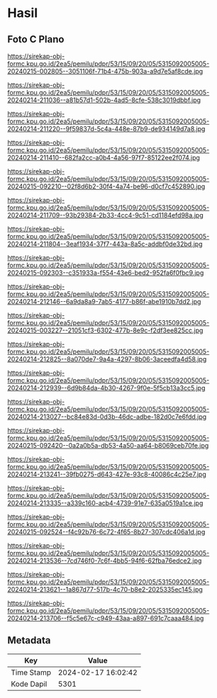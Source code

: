 # Hasil

## Foto C Plano

https://sirekap-obj-formc.kpu.go.id/2ea5/pemilu/pdpr/53/15/09/20/05/5315092005005-20240215-002805--3051106f-71b4-475b-903a-a9d7e5af8cde.jpg

https://sirekap-obj-formc.kpu.go.id/2ea5/pemilu/pdpr/53/15/09/20/05/5315092005005-20240214-211036--a81b57d1-502b-4ad5-8cfe-538c3019dbbf.jpg

https://sirekap-obj-formc.kpu.go.id/2ea5/pemilu/pdpr/53/15/09/20/05/5315092005005-20240214-211220--9f59837d-5c4a-448e-87b9-de934149d7a8.jpg

https://sirekap-obj-formc.kpu.go.id/2ea5/pemilu/pdpr/53/15/09/20/05/5315092005005-20240214-211410--682fa2cc-a0b4-4a56-97f7-85122ee2f074.jpg

https://sirekap-obj-formc.kpu.go.id/2ea5/pemilu/pdpr/53/15/09/20/05/5315092005005-20240215-092210--02f8d6b2-30f4-4a74-be96-d0cf7c452890.jpg

https://sirekap-obj-formc.kpu.go.id/2ea5/pemilu/pdpr/53/15/09/20/05/5315092005005-20240214-211709--93b29384-2b33-4cc4-9c51-cd1184efd98a.jpg

https://sirekap-obj-formc.kpu.go.id/2ea5/pemilu/pdpr/53/15/09/20/05/5315092005005-20240214-211804--3eaf1934-37f7-443a-8a5c-addbf0de32bd.jpg

https://sirekap-obj-formc.kpu.go.id/2ea5/pemilu/pdpr/53/15/09/20/05/5315092005005-20240215-092303--c351933a-f554-43e6-bed2-952fa6f0fbc9.jpg

https://sirekap-obj-formc.kpu.go.id/2ea5/pemilu/pdpr/53/15/09/20/05/5315092005005-20240214-212146--6a9da8a9-7ab5-4177-b86f-abe1910b7dd2.jpg

https://sirekap-obj-formc.kpu.go.id/2ea5/pemilu/pdpr/53/15/09/20/05/5315092005005-20240215-003227--21051cf3-6302-477b-8e9c-f2df3ee825cc.jpg

https://sirekap-obj-formc.kpu.go.id/2ea5/pemilu/pdpr/53/15/09/20/05/5315092005005-20240214-212825--8a070de7-9a4a-4297-8b06-3aceedfa4d58.jpg

https://sirekap-obj-formc.kpu.go.id/2ea5/pemilu/pdpr/53/15/09/20/05/5315092005005-20240214-212939--6d9b84da-4b30-4267-9f0e-5f5cb13a3cc5.jpg

https://sirekap-obj-formc.kpu.go.id/2ea5/pemilu/pdpr/53/15/09/20/05/5315092005005-20240214-213027--bc84e83d-0d3b-46dc-adbe-182d0c7e6fdd.jpg

https://sirekap-obj-formc.kpu.go.id/2ea5/pemilu/pdpr/53/15/09/20/05/5315092005005-20240215-092420--0a2a0b5a-db53-4a50-aa64-b8069ceb70fe.jpg

https://sirekap-obj-formc.kpu.go.id/2ea5/pemilu/pdpr/53/15/09/20/05/5315092005005-20240214-213241--39fb0275-d643-427e-93c8-40086c4c25e7.jpg

https://sirekap-obj-formc.kpu.go.id/2ea5/pemilu/pdpr/53/15/09/20/05/5315092005005-20240214-213335--a339c160-acb4-4739-91e7-635a0519a1ce.jpg

https://sirekap-obj-formc.kpu.go.id/2ea5/pemilu/pdpr/53/15/09/20/05/5315092005005-20240215-092524--f4c92b76-6c72-4f65-8b27-307cdc406a1d.jpg

https://sirekap-obj-formc.kpu.go.id/2ea5/pemilu/pdpr/53/15/09/20/05/5315092005005-20240214-213536--7cd746f0-7c6f-4bb5-94f6-62fba76edce2.jpg

https://sirekap-obj-formc.kpu.go.id/2ea5/pemilu/pdpr/53/15/09/20/05/5315092005005-20240214-213621--1a867d77-517b-4c70-b8e2-2025335ec145.jpg

https://sirekap-obj-formc.kpu.go.id/2ea5/pemilu/pdpr/53/15/09/20/05/5315092005005-20240214-213706--f5c5e67c-c949-43aa-a897-691c7caaa484.jpg


## Metadata

| Key        | Value               |
| ---------- | ------------------- |
| Time Stamp | 2024-02-17 16:02:42 |
| Kode Dapil | 5301                |



